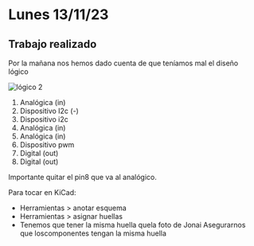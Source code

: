 # Lunes 13/11/23
## Trabajo realizado
Por la mañana nos hemos dado cuenta de que teníamos mal el diseño lógico

![lógico 2](https://github.com/sgilllorente/SE-Project/assets/100001940/1631317a-a2c7-4a2f-9c97-587d3219cf45)

1. Analógica (in)
2. Dispositivo I2c (-)
3. Dispositivo i2c
4. Analógica (in)
5. Analógica (in)
6. Dispositivo pwm
7. Digital (out)
8. Digital (out)

Importante quitar el pin8 que va al analógico.

Para tocar en KiCad:
- Herramientas > anotar esquema
- Herramientas > asignar huellas
- Tenemos que tener la misma huella quela foto de Jonai
Asegurarnos que loscomponentes tengan la misma huella



